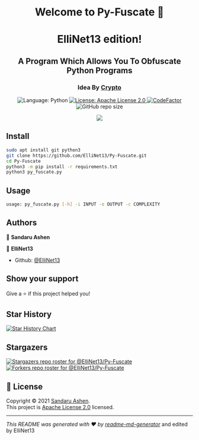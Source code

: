 <h1 align="center">Welcome to Py-Fuscate 👋</h1>
<h1 align="center">ElliNet13 edition!</h1>
<h2 align="center">A Program Which Allows You To Obfuscate Python Programs</h2>
<h3 align="center">Idea By <a href='https://github.com/Ishanoshada'>Crypto</a></h2>
<p align="center">
    <img alt="Language: Python" src="https://img.shields.io/badge/Language-Python-Lightgreen?logo=python&label=Language" />
  <a href="https://raw.githubusercontent.com/ElliNet13/Py-Fuscate/main/LICENSE" target="_blank">
    <img alt="License: Apache License 2.0" src="https://img.shields.io/github/license/ElliNet13/Py-Fuscate" />
  </a>  
  <a href="https://www.codefactor.io/repository/github/ellinet13/ellinet13.github.io"><img src="https://www.codefactor.io/repository/github/ellinet13/ellinet13.github.io/badge" alt="CodeFactor" /></a>
  <img alt="GitHub repo size" src="https://img.shields.io/github/repo-size/ElliNet13/Py-Fuscate?color=green">
</p>

<p align="center">
  <img src="https://user-images.githubusercontent.com/68476573/168606588-892c209f-c72b-4267-b702-65ce474c5526.gif">
</p>

## Install

```sh
sudo apt install git python3
git clone https://github.com/ElliNet13/Py-Fuscate.git
cd Py-Fuscate
python3 -m pip install -r requirements.txt
python3 py_fuscate.py
```

## Usage

```sh
usage: py_fuscate.py [-h] -i INPUT -o OUTPUT -c COMPLEXITY
```

## Authors

👤 **Sandaru Ashen**

👤 **ElliNet13**

* Github: [@ElliNet13](https://github.com/ElliNet13)

## Show your support

Give a ⭐️ if this project helped you!
## Star History

[![Star History Chart](https://api.star-history.com/svg?repos=ElliNet13/Py-Fuscate&type=Date)](https://star-history.com/#ElliNet13/Py-Fuscate&Date)

## Stargazers

[![Stargazers repo roster for @ElliNet13/Py-Fuscate](https://reporoster.com/stars/dark/ElliNet13/Py-Fuscate)](https://github.com/ElliNet13/Py-Fuscate/stargazers)
[![Forkers repo roster for @ElliNet13/Py-Fuscate](https://reporoster.com/forks/dark/ElliNet13/Py-Fuscate)](https://github.com/ElliNet13/Py-Fuscate/network/members)

## 📝 License

Copyright © 2021 [Sandaru Ashen](https://github.com/ElliNet13).<br />
This project is [Apache License 2.0](https://raw.githubusercontent.com/ElliNet13/Py-Fuscate/main/LICENSE) licensed.

***
_This README was generated with ❤️ by [readme-md-generator](https://github.com/kefranabg/readme-md-generator)_ and edited by ElliNet13
